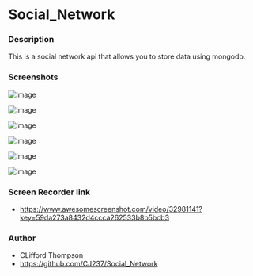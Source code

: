 # Social_Network

### Description
This is a social network api that allows you to store data using mongodb. 

### Screenshots

![image](https://github.com/user-attachments/assets/d99cff93-0b6e-448b-907e-e7d055ef7362)

![image](https://github.com/user-attachments/assets/8d1a7acc-2a62-419d-a9ef-a7b40390e5b0)

![image](https://github.com/user-attachments/assets/0b5b08e1-9959-4f0c-96b9-2833a1c9095f)

![image](https://github.com/user-attachments/assets/f3effe43-9986-4eef-b879-6c15252cdc70)

![image](https://github.com/user-attachments/assets/7a75d52e-99b6-49ed-bcdd-74449dce7762)

![image](https://github.com/user-attachments/assets/fe9ca3c3-802f-4a2c-9222-a6223985928e)


### Screen Recorder link
* https://www.awesomescreenshot.com/video/32981141?key=59da273a8432d4ccca262533b8b5bcb3

### Author

* CLifford Thompson
* https://github.com/CJ237/Social_Network
